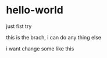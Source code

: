 # hello-world
just fist try


this is the brach, i can do any thing else

i want change some like this

